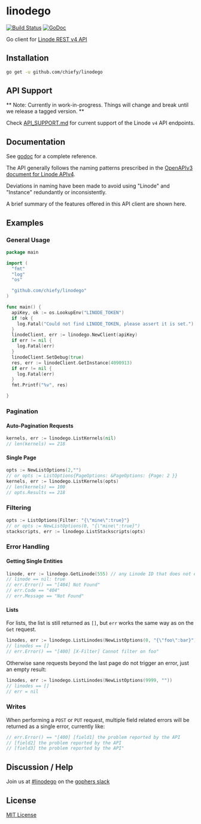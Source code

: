 # linodego

[![Build Status](https://travis-ci.org/chiefy/linodego.svg?branch=master)](https://travis-ci.org/chiefy/linodego)
[![GoDoc](https://godoc.org/github.com/chiefy/linodego?status.svg)](https://godoc.org/github.com/chiefy/linodego)

Go client for [Linode REST v4 API](https://developers.linode.com/v4/introduction)

## Installation

```sh
go get -u github.com/chiefy/linodego
```

## API Support

** Note: Currently in work-in-progress.  Things will change and break until we release a tagged version. **

Check [API_SUPPORT.md](API_SUPPORT.md) for current support of the Linode `v4` API endpoints.


## Documentation

See [godoc](https://godoc.org/github.com/chiefy/linodego) for a complete reference.

The API generally follows the naming patterns prescribed in the [OpenAPIv3 document for Linode APIv4](https://developers.linode.com/api/v4).

Deviations in naming have been made to avoid using "Linode" and "Instance" redundantly or inconsistently.

A brief summary of the features offered in this API client are shown here.

## Examples

### General Usage

```go
package main

import (
  "fmt"
  "log"
  "os"

  "github.com/chiefy/linodego"
)

func main() {
  apiKey, ok := os.LookupEnv("LINODE_TOKEN")
  if !ok {
    log.Fatal("Could not find LINODE_TOKEN, please assert it is set.")
  }
  linodeClient, err := linodego.NewClient(apiKey)
  if err != nil {
    log.Fatal(err)
  }
  linodeClient.SetDebug(true)
  res, err := linodeClient.GetInstance(4090913)
  if err != nil {
    log.Fatal(err)
  }
  fmt.Printf("%v", res)

}
```

### Pagination

#### Auto-Pagination Requests

```go
kernels, err := linodego.ListKernels(nil)
// len(kernels) == 218
```

#### Single Page

```go
opts := NewListOptions(2,"")
// or opts := ListOptions{PageOptions: &PageOptions: {Page: 2 }}
kernels, err := linodego.ListKernels(opts)
// len(kernels) == 100
// opts.Results == 218
```

### Filtering

```go
opts := ListOptions{Filter: "{\"mine\":true}"}
// or opts := NewListOptions(0, "{\"mine\":true}")
stackscripts, err := linodego.ListStackscripts(opts)
```

### Error Handling

#### Getting Single Entities

```go
linode, err := linodego.GetLinode(555) // any Linode ID that does not exist or is not yours
// linode == nil: true
// err.Error() == "[404] Not Found"
// err.Code == "404"
// err.Message == "Not Found"
```

#### Lists

For lists, the list is still returned as `[]`, but `err` works the same way as on the `Get` request.

```go
linodes, err := linodego.ListLinodes(NewListOptions(0, "{\"foo\":bar}"))
// linodes == []
// err.Error() == "[400] [X-Filter] Cannot filter on foo"
```

Otherwise sane requests beyond the last page do not trigger an error, just an empty result:

```go
linodes, err := linodego.ListLinodes(NewListOptions(9999, ""))
// linodes == []
// err = nil
```

### Writes

When performing a `POST` or `PUT` request, multiple field related errors will be returned as a single error, currently like:

```go
// err.Error() == "[400] [field1] the problem reported by the API
// [field2] the problem reported by the API
// [field3] the problem reported by the API"
```

## Discussion / Help

Join us at [#linodego](https://gophers.slack.com/messages/CAG93EB2S) on the [gophers slack](https://gophers.slack.com)

## License

[MIT License](LICENSE)
